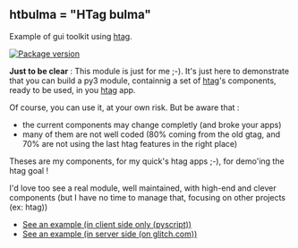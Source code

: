 ## htbulma = "HTag bulma"

Example of gui toolkit using [htag](https://github.com/manatlan/htag).

<a href="https://pypi.org/project/htbulma/">
    <img src="https://badge.fury.io/py/htbulma.svg" alt="Package version">
</a>

**Just to be clear** : This module is just for me ;-). It's just here to demonstrate that you can build a py3 module, containnig a set of [htag](https://github.com/manatlan/htag)'s components, ready to be used, in you [htag](https://github.com/manatlan/htag) app.

Of course, you can use it, at your own risk. But be aware that :

 * the current components may change completly (and broke your apps)
 * many of them are not well coded (80% coming from the old gtag, and 70% are not using the last htag features in the right place)
 
Theses are my components, for my quick's htag apps ;-), for demo'ing the htag goal !

I'd love too see a real module, well maintained, with high-end and clever components (but I have no time to manage that, focusing on other projects (ex: htag))

 - [See an example (in client side only (pyscript))](https://raw.githack.com/manatlan/htag/main/examples/pyscript_htbulma.html)
 - [See an example (in server side (on glitch.com))](https://htag.glitch.me/Test?app=c99)

